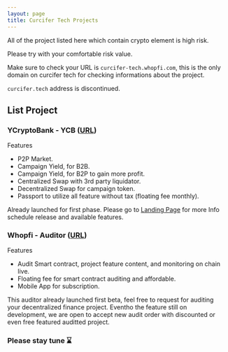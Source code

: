 ```yaml
---
layout: page
title: Curcifer Tech Projects
---
```


All of the project listed here which contain crypto element is high risk.

Please try with your comfortable risk value.

Make sure to check your URL is `curcifer-tech.whopfi.com`, this is the only domain on curcifer tech for checking informations about the project.

`curcifer.tech` address is discontinued.

## List Project
### YCryptoBank - YCB ([URL][personaldex-site])
Features
- P2P Market.
- Campaign Yield, for B2B.
- Campaign Yield, for B2P to gain more profit.
- Centralized Swap with 3rd party liquidator.
- Decentralized Swap for campaign token.
- Passport to utilize all feature without tax (floating fee monthly).

Already launched for first phase.
Please go to [Landing Page][landingdex-site] for more Info schedule release and available features.


### Whopfi - Auditor ([URL][whopfi])
Features
- Audit Smart contract, project feature content, and monitoring on chain live.
- Floating fee for smart contract auditing and affordable.
- Mobile App for subscription. 

This auditor already launched first beta, feel free to request for auditing your decentralized finance project.
Eventho the feature still on development, we are open to accept new audit order with discounted or even free featured auditted project.


### Please stay tune ⌛

[polygonyield-site]: https://polygonyield.curcifer.tech
[personaldex-site]: https://app.ycryptobank.com
[landingdex-site]: https://ycryptobank.com
[community-token]: https://www.milliontoken.org/
[whopfi]: https://whopfi.com

